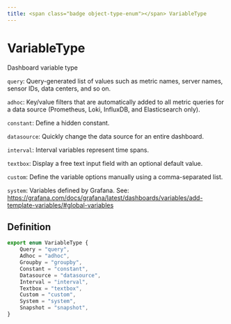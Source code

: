 ```yaml
---
title: <span class="badge object-type-enum"></span> VariableType
---
```

# <span class="badge object-type-enum"></span> VariableType

Dashboard variable type

`query`: Query-generated list of values such as metric names, server names, sensor IDs, data centers, and so on.

`adhoc`: Key/value filters that are automatically added to all metric queries for a data source (Prometheus, Loki, InfluxDB, and Elasticsearch only).

`constant`: 	Define a hidden constant.

`datasource`: Quickly change the data source for an entire dashboard.

`interval`: Interval variables represent time spans.

`textbox`: Display a free text input field with an optional default value.

`custom`: Define the variable options manually using a comma-separated list.

`system`: Variables defined by Grafana. See: https://grafana.com/docs/grafana/latest/dashboards/variables/add-template-variables/#global-variables

## Definition

```typescript
export enum VariableType {
	Query = "query",
	Adhoc = "adhoc",
	Groupby = "groupby",
	Constant = "constant",
	Datasource = "datasource",
	Interval = "interval",
	Textbox = "textbox",
	Custom = "custom",
	System = "system",
	Snapshot = "snapshot",
}

```
